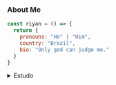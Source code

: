 
### About Me
```js
const riyan = () => {
  return {
    pronouns: "He" | "Him",
    country: "Brazil",
    bio: "Only god can judge me."
  }
}
```
<details>
  <summary>Estudo</summary>
  <p>Cursando Ads</p>
</details>
